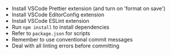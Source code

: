 - Install VSCode Prettier extension (and turn on 'format on save')
- Install VSCode EditorConfig extension
- Install VSCode ESLint extension
- Run `npm install` to install dependencies
- Refer to `package.json` for scripts
- Remember to use conventional commit messages
- Deal with all linting errors before committing
